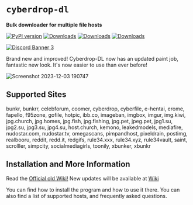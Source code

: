 # `cyberdrop-dl`

**Bulk downloader for multiple file hosts**

[![PyPI version](https://badge.fury.io/py/cyberdrop-dl.svg)](https://badge.fury.io/py/cyberdrop-dl)
[![Downloads](https://static.pepy.tech/badge/cyberdrop-dl)](https://pepy.tech/project/cyberdrop-dl)
[![Downloads](https://static.pepy.tech/badge/cyberdrop-dl/month)](https://pepy.tech/project/cyberdrop-dl)
[![Downloads](https://static.pepy.tech/badge/cyberdrop-dl/week)](https://pepy.tech/project/cyberdrop-dl)

[![Discord Banner 3](https://discordapp.com/api/guilds/1070206871564197908/widget.png?style=banner3)](https://discord.com/invite/kbZCxz22Qp)

Brand new and improved! Cyberdrop-DL now has an updated paint job, fantastic new look. It's now easier to use than ever before!

![Screenshot 2023-12-03 190747](https://github.com/Jules-WinnfieldX/CyberDropDownloader/assets/61347133/aa6b7e21-a039-42e9-9308-ca62750a49cf)

## Supported Sites

bunkr, bunkrr, celebforum, coomer, cyberdrop, cyberfile, e-hentai, erome, fapello, f95zone, gofile, hotpic, ibb.co, imageban, imgbox, imgur, img.kiwi, jpg.church, jpg.homes, jpg.fish, jpg.fishing, jpg.pet, jpeg.pet, jpg1.su, jpg2.su, jpg3.su, jpg4.su, host.church, kemono, leakedmodels, mediafire, nudostar.com, nudostar.tv, omegascans, pimpandhost, pixeldrain, postimg, realbooru, reddit, redd.it, redgifs, rule34.xxx, rule34.xyz, rule34vault, saint, scrolller, simpcity, socialmediagirls, toonily, xbunker, xbunkr

## Installation and More Information

Read the [Official old Wiki!](https://jules-winnfieldx.gitbook.io/cyberdrop-dl/)
New updates will be available at [Wiki](https://github.com/stingray9667/CyberDropDownloader/wiki)

You can find how to install the program and how to use it there. You can also find a list of supported hosts, and frequently asked questions.


